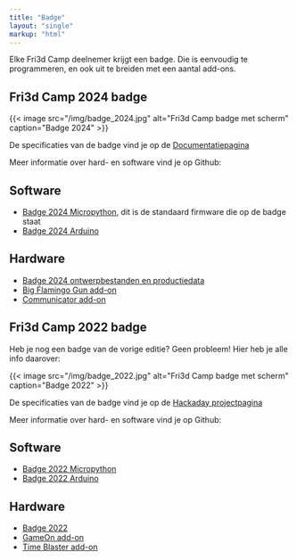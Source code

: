 ```yaml
---
title: "Badge"
layout: "single"
markup: "html"
---
```


<div class="block--centered">
<p>Elke Fri3d Camp deelnemer krijgt een badge. Die is eenvoudig te programmeren, en ook uit te breiden met een aantal add-ons.</p>

<h2>Fri3d Camp 2024 badge</h2>

{{< image src="/img/badge_2024.jpg" alt="Fri3d Camp badge met scherm" caption="Badge 2024" >}}

<p>De specificaties van de badge vind je op de <a href="https://fri3dcamp.github.io/badge_2024/">Documentatiepagina</a></p>

<p>Meer informatie over hard- en software vind je op Github:</p>
<h2>Software</h2>
<ul>
<li><a href="https://github.com/Fri3dCamp/badge_2024_micropython">Badge 2024 Micropython</a>, dit is de standaard firmware die op de badge staat</li>
<li><a href="https://github.com/Fri3dCamp/badge_2024_arduino">Badge 2024 Arduino</a></li>
</ul>
<h2>Hardware</h2>
<ul>
<li><a href="https://github.com/Fri3dCamp/badge_2024_hw?tab=readme-ov-file">Badge 2024 ontwerpbestanden en productiedata</a></li>
<li><a href="https://github.com/Fri3dCamp/blaster_2024">Big Flamingo Gun add-on</a></li>
<li><a href="https://github.com/Fri3dCamp/communicator_2024">Communicator add-on</a></li>
</ul>

<h2>Fri3d Camp 2022 badge</h2>

<p> Heb je nog een badge van de vorige editie? Geen probleem! Hier heb je alle info daarover:</p>

{{< image src="/img/badge_2022.jpg" alt="Fri3d Camp badge met scherm" caption="Badge 2022" >}}

<p>De specificaties van de badge vind je op de <a href="https://hackaday.io/project/169741-fri3d-2022-badge">Hackaday projectpagina</a></p>

<p>Meer informatie over hard- en software vind je op Github:</p>
<h2>Software</h2>
<ul>
<li><a href="https://github.com/Fri3dCamp/Badge2020_micropython">Badge 2022 Micropython</a></li>
<li><a href="https://github.com/Fri3dCamp/Badge2020_arduino">Badge 2022 Arduino</a></li>
</ul>
<h2>Hardware</h2>
<ul>
<li><a href="https://github.com/Fri3dCamp/badge-2020">Badge 2022</a></li>
<li><a href="https://github.com/Fri3dCamp/gameon-2020">GameOn add-on</a></li>
<li><a href="https://github.com/Fri3dCamp/timeblaster-2020">Time Blaster add-on</a></li>
</ul>
</div>
